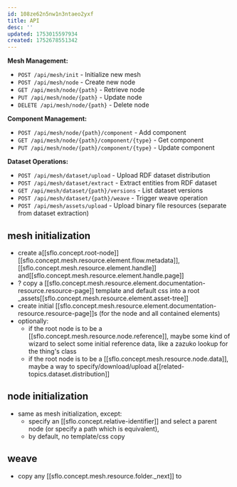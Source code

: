 ```yaml
---
id: 108ze62n5nw1n3ntaeo2yxf
title: API
desc: ''
updated: 1753015597934
created: 1752678551342
---
```


**Mesh Management:**
- `POST /api/mesh/init` - Initialize new mesh
- `POST /api/mesh/node` - Create new node
- `GET /api/mesh/node/{path}` - Retrieve node
- `PUT /api/mesh/node/{path}` - Update node
- `DELETE /api/mesh/node/{path}` - Delete node

**Component Management:**
- `POST /api/mesh/node/{path}/component` - Add component
- `GET /api/mesh/node/{path}/component/{type}` - Get component
- `PUT /api/mesh/node/{path}/component/{type}` - Update component

**Dataset Operations:**
- `POST /api/mesh/dataset/upload` - Upload RDF dataset distribution
- `POST /api/mesh/dataset/extract` - Extract entities from RDF dataset
- `GET /api/mesh/dataset/{path}/versions` - List dataset versions
- `POST /api/mesh/dataset/{path}/weave` - Trigger weave operation
- `POST /api/mesh/assets/upload` - Upload binary file resources (separate from dataset extraction)


## mesh initialization

- create a[[sflo.concept.root-node]] [[sflo.concept.mesh.resource.element.flow.metadata]], [[sflo.concept.mesh.resource.element.handle]] and[[sflo.concept.mesh.resource.element.handle.page]]
- ? copy a [[sflo.concept.mesh.resource.element.documentation-resource.resource-page]] template and default css into a root _assets[[sflo.concept.mesh.resource.element.asset-tree]]
- create initial [[sflo.concept.mesh.resource.element.documentation-resource.resource-page]]s (for the node and all contained elements)
- optionally:
  - if the root node is to be a [[sflo.concept.mesh.resource.node.reference]], maybe some kind of wizard to select some initial reference data, like a zazuko lookup for the thing's class
  - if the root node is to be a [[sflo.concept.mesh.resource.node.data]], maybe a way to specify/download/upload a[[related-topics.dataset.distribution]]

## node initialization

- same as mesh initialization, except:
  - specify an [[sflo.concept.relative-identifier]] and select a parent node (or specify a path which is equivalent),
  - by default, no template/css copy

## weave

- copy any [[sflo.concept.mesh.resource.folder._next]]  to  
